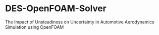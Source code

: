 # DES-OpenFOAM-Solver
The Impact of Unsteadiness on Uncertainty in Automotive Aerodynamics Simulation using OpenFOAM
